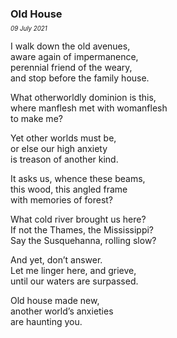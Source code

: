 ### Old House
<p style="margin:0; margin-top: -0.5rem">
  <em>
    <small><small>09 July 2021</small></small>
  </em>
</p>

I walk down the old avenues,\
aware again of impermanence,\
perennial friend of the weary,\
and stop before the family house.

What otherworldly dominion is this,\
where manflesh met with womanflesh\
to make me?

Yet other worlds must be,\
or else our high anxiety\
is treason of another kind.

It asks us, whence these beams,\
this wood, this angled frame\
with memories of forest?

What cold river brought us here?\
If not the Thames, the Mississippi?\
Say the Susquehanna, rolling slow?

And yet, don’t answer.\
Let me linger here, and grieve,\
until our waters are surpassed.

Old house made new,\
another world’s anxieties\
are haunting you.
